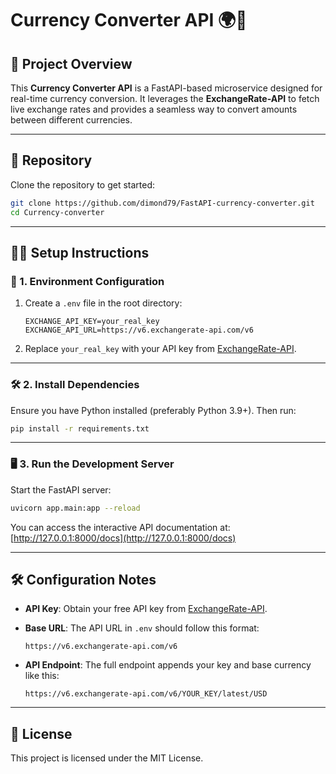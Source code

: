 # Currency Converter API 🌍💱

## 📌 Project Overview

This **Currency Converter API** is a FastAPI-based microservice designed for real-time currency conversion. It leverages the **ExchangeRate-API** to fetch live exchange rates and provides a seamless way to convert amounts between different currencies.

---

## 📂 Repository

Clone the repository to get started:

```bash
git clone https://github.com/dimond79/FastAPI-currency-converter.git  
cd Currency-converter  
```

---

## 🧑‍💻 Setup Instructions

### 🔧 1. Environment Configuration

1. Create a `.env` file in the root directory:

   ```plaintext
   EXCHANGE_API_KEY=your_real_key  
   EXCHANGE_API_URL=https://v6.exchangerate-api.com/v6  
   ```

2. Replace `your_real_key` with your API key from [ExchangeRate-API](https://www.exchangerate-api.com).

---

### 🛠️ 2. Install Dependencies

Ensure you have Python installed (preferably Python 3.9+). Then run:

```bash
pip install -r requirements.txt  
```

---

### 🖥️ 3. Run the Development Server

Start the FastAPI server:

```bash
uvicorn app.main:app --reload  
```

You can access the interactive API documentation at:
[http://127.0.0.1:8000/docs](http://127.0.0.1:8000/docs)

---

## 🛠️ Configuration Notes

* **API Key**: Obtain your free API key from [ExchangeRate-API](https://www.exchangerate-api.com).
* **Base URL**: The API URL in `.env` should follow this format:

  ```plaintext
  https://v6.exchangerate-api.com/v6  
  ```
* **API Endpoint**: The full endpoint appends your key and base currency like this:

  ```plaintext
  https://v6.exchangerate-api.com/v6/YOUR_KEY/latest/USD  
  ```

---

## 📜 License

This project is licensed under the MIT License.
